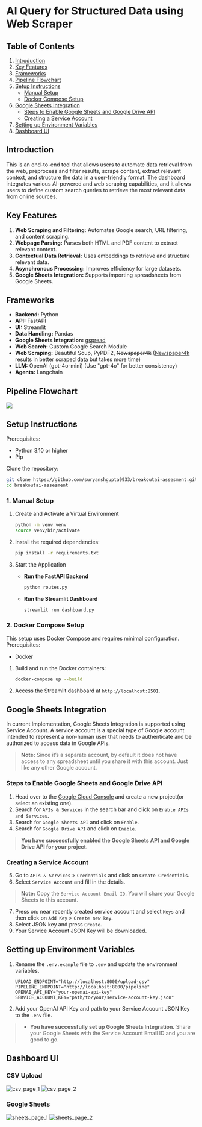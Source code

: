 # AI Query for Structured Data using Web Scraper

## Table of Contents
1. [Introduction](#introduction)
2. [Key Features](#key-features)
3. [Frameworks](#frameworks)
4. [Pipeline Flowchart](#pipeline-flowchart)
5. [Setup Instructions](#setup-instructions)
    - [Manual Setup](#1-manual-setup)
    - [Docker Compose Setup](#2-docker-compose-setup)
6. [Google Sheets Integration](#google-sheets-integration)
    - [Steps to Enable Google Sheets and Google Drive API](#steps-to-enable-google-sheets-and-google-drive-api)
    - [Creating a Service Account](#creating-a-service-account)
7. [Setting up Environment Variables](#setting-up-environment-variables)
8. [Dashboard UI](#dashboard-ui)

## Introduction
This is an end-to-end tool that allows users to automate data retrieval from the web, preprocess and filter results, scrape content, extract relevant context, and structure the data in a user-friendly format. The dashboard integrates various AI-powered and web scraping capabilities, and it allows users to define custom search queries to retrieve the most relevant data from online sources.

## Key Features
1. **Web Scraping and Filtering:** Automates Google search, URL filtering, and content scraping.
2. **Webpage Parsing:** Parses both HTML and PDF content to extract relevant context.
3. **Contextual Data Retrieval:** Uses embeddings to retrieve and structure relevant data.
4. **Asynchronous Processing:** Improves efficiency for large datasets.
5. **Google Sheets Integration:** Supports importing spreadsheets from Google Sheets.

## Frameworks
- **Backend:** Python
- **API:** FastAPI
- **UI:** Streamlit
- **Data Handling:** Pandas
- **Google Sheets Integration:** [gspread](https://pypi.org/project/gspread/)
- **Web Search:** Custom Google Search Module
- **Web Scraping:** Beautiful Soup, PyPDF2, ~~Newspaper4k~~ ([Newspaper4k](https://github.com/AndyTheFactory/newspaper4k) results in better scraped data but takes more time)
- **LLM:** OpenAI (gpt-4o-mini) (Use "gpt-4o" for better consistency)
- **Agents:** Langchain

## Pipeline Flowchart
[![](https://app.eraser.io/workspace/ppoyn1JCW4ovoj4aMwC8/preview?elements=ljSFRrRDGOUB2yuJRALU0g&type=embed)](https://app.eraser.io/workspace/ppoyn1JCW4ovoj4aMwC8?elements=ljSFRrRDGOUB2yuJRALU0g)

## Setup Instructions
Prerequisites:
- Python 3.10 or higher
- Pip

Clone the repository:
```bash
git clone https://github.com/suryanshgupta9933/breakoutai-assesment.git
cd breakoutai-assesment
```

### 1. Manual Setup

1. Create and Activate a Virtual Environment
    ```bash
    python -m venv venv
    source venv/bin/activate
    ```

2. Install the required dependencies:
    ```bash
    pip install -r requirements.txt
    ```

3. Start the Application
    - **Run the FastAPI Backend**
        ```bash
        python routes.py
        ```
    - **Run the Streamlit Dashboard**
        ```bash
        streamlit run dashboard.py
        ```

### 2. Docker Compose Setup

This setup uses Docker Compose and requires minimal configuration.
Prerequisites:
- Docker

1. Build and run the Docker containers:
    ```bash
    docker-compose up --build
    ```

2. Access the Streamlit dashboard at `http://localhost:8501`.

## Google Sheets Integration
In current Implementation, Google Sheets Integration is supported using Service Account.
A service account is a special type of Google account intended to represent a non-human user that needs to authenticate and be authorized to access data in Google APIs.

> **Note:** Since it’s a separate account, by default it does not have access to any spreadsheet until you share it with this account. Just like any other Google account.

### Steps to Enable Google Sheets and Google Drive API
1. Head over to the [Google Cloud Console](https://console.cloud.google.com/) and create a new project(or select an existing one).
2. Search for `APIs & Services` in the search bar and click on `Enable APIs and Services`.
3. Search for `Google Sheets API` and click on `Enable`.
4. Search for `Google Drive API` and click on `Enable`.

> **You have successfully enabled the Google Sheets API and Google Drive API for your project.**

### Creating a Service Account

5. Go to `APIs & Services` > `Credentials` and click on `Create Credentials`.
6. Select `Service Account` and fill in the details.

> **Note:** Copy the `Service Account Email ID`. You will share your Google Sheets to this account.

7. Press on: near recently created service account and select `Keys` and then click on `Add Key` > `Create new key`.
8. Select JSON key and press `Create`.
9. Your Service Account JSON Key will be downloaded.

## Setting up Environment Variables
1. Rename the `.env.example` file to `.env` and update the environment variables.
    ```plaintext
    UPLOAD_ENDPOINT="http://localhost:8000/upload-csv"
    PIPELINE_ENDPOINT="http://localhost:8000/pipeline"
    OPENAI_API_KEY="your-openai-api-key"
    SERVICE_ACCOUNT_KEY="path/to/your/service-account-key.json"
    ```
2. Add your OpenAI API Key and path to your Service Account JSON Key to the `.env` file.

> - **You have successfully set up Google Sheets Integration.**
Share your Google Sheets with the Service Account Email ID and you are good to go.

## Dashboard UI
### CSV Upload
![csv_page_1](assets/csv_page_1.png)
![csv_page_2](assets/csv_page_2.png)

### Google Sheets
![sheets_page_1](assets/sheets_page_1.png)
![sheets_page_2](assets/sheets_page_2.png)
